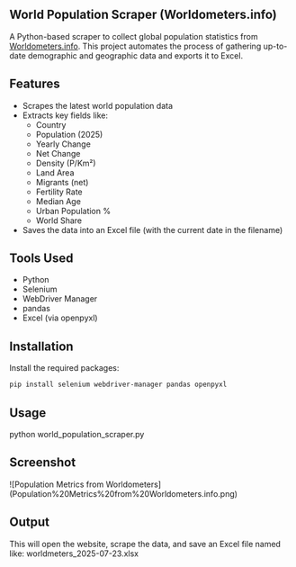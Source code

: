 ## World Population Scraper (Worldometers.info)

A Python-based scraper to collect global population statistics from [Worldometers.info](https://www.worldometers.info/world-population/population-by-country/). This project automates the process of gathering up-to-date demographic and geographic data and exports it to Excel.

## Features

- Scrapes the latest world population data
- Extracts key fields like:
  - Country
  - Population (2025)
  - Yearly Change
  - Net Change
  - Density (P/Km²)
  - Land Area
  - Migrants (net)
  - Fertility Rate
  - Median Age
  - Urban Population %
  - World Share
- Saves the data into an Excel file (with the current date in the filename)


## Tools Used

- Python
- Selenium
- WebDriver Manager
- pandas
- Excel (via openpyxl)


## Installation

Install the required packages:

```bash
pip install selenium webdriver-manager pandas openpyxl
```

## Usage

python world_population_scraper.py

## Screenshot

![Population Metrics from Worldometers]
(Population%20Metrics%20from%20Worldometers.info.png)


## Output

This will open the website, scrape the data, and save an Excel file named like:
worldmeters_2025-07-23.xlsx


